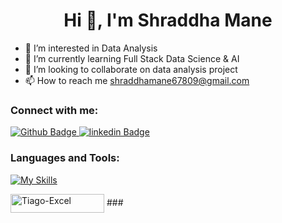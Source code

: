  <h1 align="center">Hi 👋, I'm Shraddha Mane </h1>


- 👀 I’m interested in Data Analysis
- 🌱 I’m currently learning Full Stack Data Science & AI
- 💞️ I’m looking to collaborate on data analysis project
- 📫 How to reach me shraddhamane67809@gmail.com



### Connect with me:
<div id="badges">
  <a href="https://github.com/Shraddhamane1">
    <img src="https://img.shields.io/badge/Github-white?style=for-the-badge&logo=Github&logoColor=black" alt="Github Badge"/>
  </a>
   <a href="https://www.linkedin.com/in/shraddha-mane-578a7b260/">
    <img src="https://img.shields.io/badge/linkedin?style=for-the-badge&logo=instagram&logoColor=white" alt="linkedin Badge"/>
  </a>
</div>

### Languages and Tools:
[![My Skills](https://skillicons.dev/icons?i=postgres,py,sqlite,github,excel,gitxd&perline=5)](https://skillicons.dev)
<div> 
  <img align="center" alt="Tiago-Excel" height="30" width="150" src="https://img.shields.io/badge/Microsoft_Excel-217346?style=for-the-badge&logo=microsoft-excel&logoColor=white">
###
<br>
